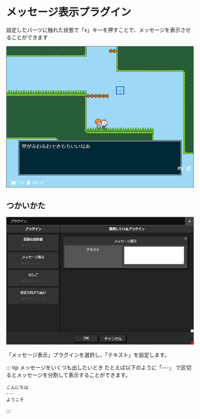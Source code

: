 # メッセージ表示プラグイン

設定したパーツに触れた状態で「x」キーを押すことで、メッセージを表示させることができます

![メッセージ](./images/message.png)

## つかいかた

![メッセージ表示プラグインの追加](./images/message_plugin.png)

「メッセージ表示」プラグインを選択し、「テキスト」を設定します。

::: tip メッセージをいくつも出したいとき
たとえば以下のように「---」 で区切るとメッセージを分割して表示することができます。

```
こんにちは
---
ようこそ
```
:::
